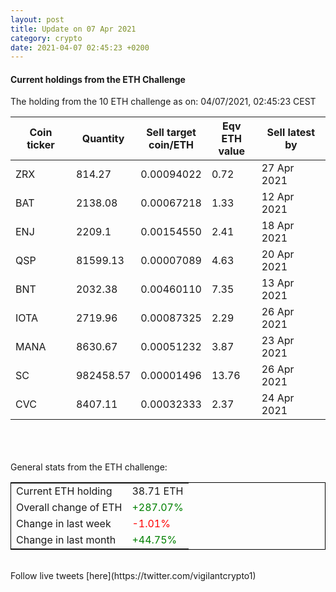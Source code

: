 ```yaml
---
layout: post
title: Update on 07 Apr 2021
category: crypto
date: 2021-04-07 02:45:23 +0200
---
```

<!-- Global site tag (gtag.js) - Google Analytics -->
<script async src="https://www.googletagmanager.com/gtag/js?id=UA-103831149-5"></script>
<script>
  window.dataLayer = window.dataLayer || [];
  function gtag(){dataLayer.push(arguments);}
  gtag('js', new Date());

  gtag('config', 'UA-103831149-5');
</script>


#### Current holdings from the ETH Challenge

The holding from the 10 ETH challenge as on: 04/07/2021, 02:45:23 CEST

|Coin ticker|Quantity|Sell target<br>coin/ETH|Eqv ETH<br>value|Sell latest by|
|-----------|--------|-----------|-----------|--------------|
ZRX|814.27|  0.00094022|0.72|27 Apr 2021|
BAT|2138.08|  0.00067218|1.33|12 Apr 2021|
ENJ|2209.1|  0.00154550|2.41|18 Apr 2021|
QSP|81599.13|  0.00007089|4.63|20 Apr 2021|
BNT|2032.38|  0.00460110|7.35|13 Apr 2021|
IOTA|2719.96|  0.00087325|2.29|26 Apr 2021|
MANA|8630.67|  0.00051232|3.87|23 Apr 2021|
SC|982458.57|  0.00001496|13.76|26 Apr 2021|
CVC|8407.11|  0.00032333|2.37|24 Apr 2021|

<br>
<br>
<br>
General stats from the ETH challenge:

<table style="border:1px solid black;margin-left:auto;margin-right:auto;">
	<tbody>
	<tr>
		<td>Current ETH holding</td>
		<td>     38.71 ETH</td>
	</tr>
	<tr>
		<td>Overall change of ETH</td>
		<td><font color="green">+287.07%</font></td>
	</tr>
	<tr>
		<td>Change in last week</td>
		<td><font color="red">-1.01%</font></td>
	</tr>
	<tr>
		<td>Change in last month</td>
		<td><font color="green">+44.75%</font></td>
	</tr>
	</tbody>
</table>

<br>
Follow live tweets [here](https://twitter.com/vigilantcrypto1)
<br>
<br>